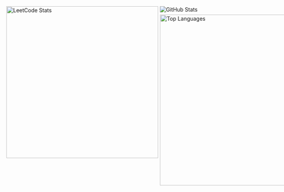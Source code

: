 <section style="display: flex">
  <figure style="margin: 0; margin-right: 5px">
    <img
      style="height: 400px"
      src="https://leetcard.jacoblin.cool/adiletbaimyrza?font=Contrail%20One&ext=heatmap&theme=light"
      alt="LeetCode Stats"
    />
  </figure>
  <section>
    <figure style="margin: 0; margin-bottom: 5px">
      <img
        src="https://github-readme-stats.vercel.app/api?username=adiletbaimyrza&hide=contribs,issues"
        alt="GitHub Stats"
      />
    </figure>
    <figure style="margin: 0">
      <img
        src="https://github-readme-stats.vercel.app/api/top-langs/?username=adiletbaimyrza&layout=compact"
        alt="Top Languages"
        style="width: 450px"
      />
    </figure>
  </section>
</section>
